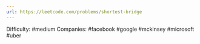 ```yaml
---
url: https://leetcode.com/problems/shortest-bridge
---
```


Difficulty: #medium
Companies: #facebook #google #mckinsey #microsoft #uber